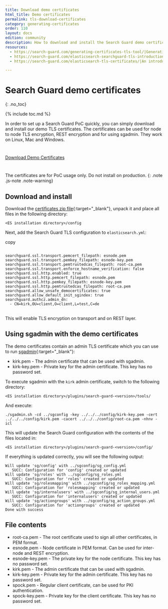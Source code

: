 ```yaml
---
title: Download demo certificates
html_title: Demo certificates
permalink: tls-download-certificates
category: generating-certificates
order: 110
layout: docs
edition: community
description: How to download and install the Search Guard demo certificates for quickly setting up a PoC.
resources:
  - https://search-guard.com/generating-certificates-tls-tool/|Generating production-ready certificates with the TLS tool (blog post)
  - https://search-guard.com/elasticsearch-searchguard-tls-introduction/|An introduction to TLS (blog post)
  - https://search-guard.com/elasticsearch-tls-certificates/|An introduction to TLS certificates (blog post)

---
```

<!---
Copyright 2020 floragunn GmbH
-->

# Search Guard demo certificates
{: .no_toc}

{% include toc.md %}

In order to set up a Search Guard PoC quickly, you can simply download and install our demo TLS certificates. The certificates can be used for node to node TLS encryption, REST encryption and for using sgadmin. They work on Linux, Mac and Windows.

<div class="header-back-buttons helper center" style="margin-top: 40px; margin-bottom:40px;">
<a href="https://maven.search-guard.com//downloads/search-guard-demo-certificates.zip" target="_blank" class="button stroke rounded large blue">Download Demo Certificates</a>
</div>

The certificates are for PoC usage only. Do not install on production.
{: .note .js-note .note-warning}

## Download and install

Download the [certificates zip file](https://maven.search-guard.com//downloads/search-guard-demo-certificates.zip){:target="_blank"}, unpack it and place all files in the following directory:

```
<ES installation directory>/config
```

Next, add the Search Guard TLS configuration to `elasticsearch.yml`:

<div class="code-highlight " data-label="">
<span class="js-copy-to-clipboard copy-code">copy</span> 
<pre class="language-yml">
<code class=" js-code language-markup">
searchguard.ssl.transport.pemcert_filepath: esnode.pem
searchguard.ssl.transport.pemkey_filepath: esnode-key.pem
searchguard.ssl.transport.pemtrustedcas_filepath: root-ca.pem
searchguard.ssl.transport.enforce_hostname_verification: false
searchguard.ssl.http.enabled: true
searchguard.ssl.http.pemcert_filepath: esnode.pem
searchguard.ssl.http.pemkey_filepath: esnode-key.pem
searchguard.ssl.http.pemtrustedcas_filepath: root-ca.pem
searchguard.allow_unsafe_democertificates: true
searchguard.allow_default_init_sgindex: true
searchguard.authcz.admin_dn:
  - CN=kirk,OU=client,O=client,L=test,C=de
</code>
</pre>
</div>


This will enable TLS encryption on transport and on REST layer. 

## Using sgadmin with the demo certificates

The demo certificates contain an admin TLS certificate which you can use to run [sgadmin](https://search-guard.com/docs/latest/sgadmin){:target="_blank"}:

<div class="file-tree">
	<ul class="file-tree-list js-file-tree treeview" data-expanded="">
		<li class="is-file">kirk.pem -
			<span class="file-tree-description">The admin certificate that can be used with sgadmin.</span>
		</li>
		<li class="is-file">kirk-key.pem -
			<span class="file-tree-description">Private key for the admin certificate. This key has no password set.</span>
		</li>
	</ul>	
</div>

To execute sgadmin with the `kirk` admin certificate, switch to the following directory:

```
<ES installation directory>/plugins/search-guard-<version>/tools/
```

And execute:

```
./sgadmin.sh -cd ../sgconfig -key ../../../config/kirk-key.pem -cert ../../../config/kirk.pem -cacert ../../../config/root-ca.pem -nhnv -icl
```

This will update the Search Guard configuration with the contents of the files located in:

```
<ES installation directory>/plugins/search-guard-<version>/config/
```

If everything is updated correctly, you will see the following output:

```
Will update 'sg/config' with ../sgconfig/sg_config.yml 
   SUCC: Configuration for 'config' created or updated
Will update 'sg/roles' with ../sgconfig/sg_roles.yml 
   SUCC: Configuration for 'roles' created or updated
Will update 'sg/rolesmapping' with ../sgconfig/sg_roles_mapping.yml 
   SUCC: Configuration for 'rolesmapping' created or updated
Will update 'sg/internalusers' with ../sgconfig/sg_internal_users.yml 
   SUCC: Configuration for 'internalusers' created or updated
Will update 'sg/actiongroups' with ../sgconfig/sg_action_groups.yml 
   SUCC: Configuration for 'actiongroups' created or updated
Done with success
```


## File contents

<div class="file-tree">
	<ul class="file-tree-list js-file-tree treeview" data-expanded="">
		<li class="is-file">root-ca.pem -
			<span class="file-tree-description">The root certificate used to sign all other certificates, in PEM format.</span>
		</li>
		<li class="is-file">esnode.pem -
			<span class="file-tree-description">Node certificate in PEM format. Can be used for inter-node and REST encryption.</span>
		</li>
		<li class="is-file">esnode-key.pem -
			<span class="file-tree-description">The private key for the node certificate. This key has no password set.</span>
		</li>
		<li class="is-file">kirk.pem -
			<span class="file-tree-description">The admin certificate that can be used with sgadmin.</span>
		</li>
		<li class="is-file">kirk-key.pem -
			<span class="file-tree-description">Private key for the admin certificate. This key has no password set.</span>
		</li>
		<li class="is-file">spock.pem -
			<span class="file-tree-description">Regular client certificate, can be used for PKI authentication.</span>
		</li>
		<li class="is-file">spock-key.pem -
			<span class="file-tree-description">Private key for the client certificate. This key has no password set.</span>
		</li>
	</ul>	
</div>